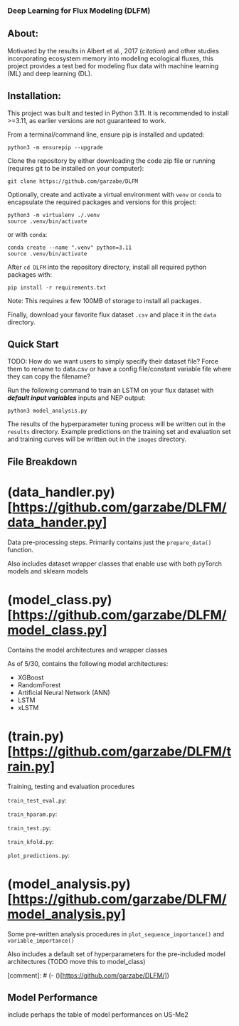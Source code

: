 ### Deep Learning for Flux Modeling (DLFM)

## About:

Motivated by the results in Albert et al., 2017 (*citation*) and other studies incorporating ecosystem memory into modeling ecological fluxes, this project provides a test bed for modeling flux data with machine learning (ML) and deep learning (DL).

## Installation:

This project was built and tested in Python 3.11. It is recommended to install >=3.11, as earlier versions are not guaranteed to work.

From a terminal/command line, ensure pip is installed and updated:

``` python3 -m ensurepip --upgrade ```

Clone the repository by either downloading the code zip file or running (requires git to be installed on your computer):

```git clone https://github.com/garzabe/DLFM```

Optionally, create and activate a virtual environment with ```venv``` or ```conda``` to encapsulate the required packages and versions for this project:

```
python3 -m virtualenv ./.venv
source .venv/bin/activate
```

or with ```conda```:

```
conda create --name ".venv" python=3.11
source .venv/bin/activate
```


After ```cd DLFM``` into the repository directory, install all required python packages with:

``` pip install -r requirements.txt ```

Note: This requires a few 100MB of storage to install all packages.

Finally, download your favorite flux dataset ```.csv``` and place it in the ```data``` directory.

## Quick Start

TODO: How do we want users to simply specify their dataset file? Force them to rename to data.csv or have a config file/constant variable file where they can copy the filename?

Run the following command to train an LSTM on your flux dataset with ***default input variables*** inputs and NEP output:

```python3 model_analysis.py```

The results of the hyperparameter tuning process will be written out in the ```results``` directory. Example predictions on the training set and evaluation set and training curves will be written out in the ```images``` directory.

## File Breakdown

# (data_handler.py)[https://github.com/garzabe/DLFM/data_hander.py]

Data pre-processing steps. Primarily contains just the ```prepare_data()``` function.

Also includes dataset wrapper classes that enable use with both pyTorch models and sklearn models

# (model_class.py)[https://github.com/garzabe/DLFM/model_class.py]

Contains the model architectures and wrapper classes

As of 5/30, contains the following model architectures:

- XGBoost
- RandomForest
- Artificial Neural Network (ANN)
- LSTM
- xLSTM

# (train.py)[https://github.com/garzabe/DLFM/train.py]

Training, testing and evaluation procedures

```train_test_eval.py```:

```train_hparam.py```:

```train_test.py```:

```train_kfold.py```:

```plot_predictions.py```: 

# (model_analysis.py)[https://github.com/garzabe/DLFM/model_analysis.py]

Some pre-written analysis procedures in ```plot_sequence_importance()``` and ```variable_importance()``` 

Also includes a default set of hyperparameters for the pre-included model architectures (TODO move this to model_class)

[comment]: # (- ()[https://github.com/garzabe/DLFM/])

## Model Performance

include perhaps the table of model performances on US-Me2